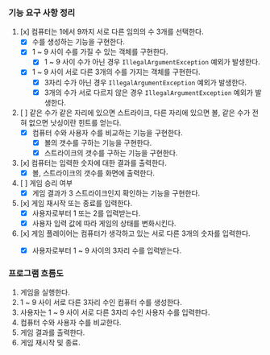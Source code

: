 ### 기능 요구 사항 정리

1. [x] 컴퓨터는 1에서 9까지 서로 다른 임의의 수 3개를 선택한다.
   - [x] 수를 생성하는 기능을 구현한다.
   - [x] 1 ~ 9 사이 수를 가질 수 있는 객체를 구현한다.
     - [x] 1 ~ 9 사이 수가 아닌 경우 `IllegalArgumentException` 예외가 발생한다.
   - [x] 1 ~ 9 사이 서로 다른 3개의 수를 가지는 객체를 구현한다.
     - [x] 3자리 수가 아닌 경우 `IllegalArgumentException` 예외가 발생한다.
     - [x] 3개의 수가 서로 다르지 않은 경우 `IllegalArgumentException` 예외가 발생한다.

2. [ ] 같은 수가 같은 자리에 있으면 스트라이크, 다른 자리에 있으면 볼, 같은 수가 전혀 없으면 낫싱이란 힌트를 얻는다.
   - [x] 컴퓨터 수와 사용자 수를 비교하는 기능을 구현한다.
     - [x] 볼의 갯수를 구하는 기능을 구현한다.
     - [x] 스트라이크의 갯수를 구하는 기능을 구현한다.

3. [x] 컴퓨터는 입력한 숫자에 대한 결과를 출력한다.
   - [x] 볼, 스트라이크의 갯수를 화면에 출력한다.

4. [ ] 게임 승리 여부
   - [x] 게임 결과가 3 스트라이크인지 확인하는 기능을 구현한다.

5. [x] 게임 재시작 또는 종료를 입력한다.
   - [x] 사용자로부터 1 또는 2를 입력받는다.
   - [x] 사용자 입력 값에 따라 게임의 상태를 변화시킨다.

6. [x] 게임 플레이어는 컴퓨터가 생각하고 있는 서로 다른 3개의 숫자를 입력한다.
   - [x] 사용자로부터 1 ~ 9 사이의 3자리 수를 입력받는다.



### 프로그램 흐름도

1. 게임을 실행한다. 
2. 1 ~ 9 사이 서로 다른 3자리 수인 컴퓨터 수를 생성한다.
3. 사용자는 1 ~ 9 사이 서로 다른 3자리 수인 사용자 수를 입력한다.
4. 컴퓨터 수와 사용자 수를 비교한다.
5. 게임 결과를 출력한다.
6. 게임 재시작 및 종료.
